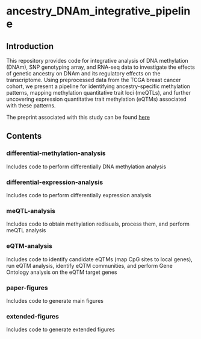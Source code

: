 # ancestry_DNAm_integrative_pipeline

## Introduction
This repository provides code for integrative analysis of DNA methylation (DNAm), SNP genotyping array, and RNA-seq data to investigate the effects of genetic ancestry on DNAm and its regulatory effects on the transcriptome. Using preprocessed data from the TCGA breast cancer cohort, we present a pipeline for identifying ancestry-specific methylation patterns, mapping methylation quantitative trait loci (meQTLs), and further uncovering expression quantitative trait methylation (eQTMs) associated with these patterns.

The preprint associated with this study can be found [here](https://doi.org/10.1101/2024.08.29.610316)

## Contents

### differential-methylation-analysis
Includes code to perform differentially DNA methylation analysis

### differential-expression-analysis
Includes code to perform differentially expression analysis

### meQTL-analysis
Includes code to obtain methylation redisuals, process them, and perform meQTL analysis

### eQTM-analysis
Includes code to identify candidate eQTMs (map CpG sites to local genes), run eQTM analysis, identify eQTM communities, and perform Gene Ontology analysis on the eQTM target genes 

### paper-figures
Includes code to generate main figures

### extended-figures
Includes code to generate extended figures